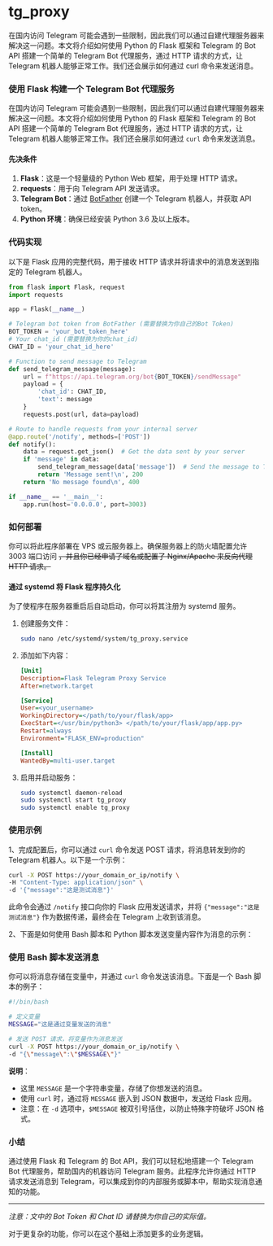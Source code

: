 # tg_proxy
在国内访问 Telegram 可能会遇到一些限制，因此我们可以通过自建代理服务器来解决这一问题。本文将介绍如何使用 Python 的 Flask 框架和 Telegram 的 Bot API 搭建一个简单的 Telegram Bot 代理服务，通过 HTTP 请求的方式，让 Telegram 机器人能够正常工作。我们还会展示如何通过 curl 命令来发送消息。
### 使用 Flask 构建一个 Telegram Bot 代理服务

在国内访问 Telegram 可能会遇到一些限制，因此我们可以通过自建代理服务器来解决这一问题。本文将介绍如何使用 Python 的 Flask 框架和 Telegram 的 Bot API 搭建一个简单的 Telegram Bot 代理服务，通过 HTTP 请求的方式，让 Telegram 机器人能够正常工作。我们还会展示如何通过 `curl` 命令来发送消息。

#### 先决条件

1. **Flask**：这是一个轻量级的 Python Web 框架，用于处理 HTTP 请求。
2. **requests**：用于向 Telegram API 发送请求。
3. **Telegram Bot**：通过 [BotFather](https://t.me/BotFather) 创建一个 Telegram 机器人，并获取 API token。
4. **Python 环境**：确保已经安装 Python 3.6 及以上版本。

### 代码实现

以下是 Flask 应用的完整代码，用于接收 HTTP 请求并将请求中的消息发送到指定的 Telegram 机器人。

```python
from flask import Flask, request
import requests

app = Flask(__name__)

# Telegram bot token from BotFather (需要替换为你自己的Bot Token)
BOT_TOKEN = 'your_bot_token_here'
# Your chat_id (需要替换为你的chat_id)
CHAT_ID = 'your_chat_id_here'

# Function to send message to Telegram
def send_telegram_message(message):
    url = f"https://api.telegram.org/bot{BOT_TOKEN}/sendMessage"
    payload = {
        'chat_id': CHAT_ID,
        'text': message
    }
    requests.post(url, data=payload)

# Route to handle requests from your internal server
@app.route('/notify', methods=['POST'])
def notify():
    data = request.get_json()  # Get the data sent by your server
    if 'message' in data:
        send_telegram_message(data['message'])  # Send the message to Telegram
        return 'Message sent!\n', 200
    return 'No message found\n', 400

if __name__ == '__main__':
    app.run(host='0.0.0.0', port=3003)
```

### 如何部署

你可以将此程序部署在 VPS 或云服务器上。确保服务器上的防火墙配置允许 3003 端口访问 ~~，并且你已经申请了域名或配置了 Nginx/Apache 来反向代理 HTTP 请求。~~

#### 通过 systemd 将 Flask 程序持久化

为了使程序在服务器重启后自动启动，你可以将其注册为 systemd 服务。

1. 创建服务文件：

   ```bash
   sudo nano /etc/systemd/system/tg_proxy.service
   ```

2. 添加如下内容：

   ```ini
   [Unit]
   Description=Flask Telegram Proxy Service
   After=network.target

   [Service]
   User=<your_username>
   WorkingDirectory=</path/to/your/flask/app>
   ExecStart=</usr/bin/python3> </path/to/your/flask/app/app.py>
   Restart=always
   Environment="FLASK_ENV=production"

   [Install]
   WantedBy=multi-user.target
   ```

3. 启用并启动服务：

   ```bash
   sudo systemctl daemon-reload
   sudo systemctl start tg_proxy
   sudo systemctl enable tg_proxy
   ```

### 使用示例

1、完成配置后，你可以通过 `curl` 命令发送 POST 请求，将消息转发到你的 Telegram 机器人。以下是一个示例：

```bash
curl -X POST https://your_domain_or_ip/notify \
-H "Content-Type: application/json" \
-d '{"message":"这是测试消息"}'
```

此命令会通过 `/notify` 接口向你的 Flask 应用发送请求，并将 `{"message":"这是测试消息"}` 作为数据传递，最终会在 Telegram 上收到该消息。


2、下面是如何使用 Bash 脚本和 Python 脚本发送变量内容作为消息的示例：

### 使用 Bash 脚本发送消息

你可以将消息存储在变量中，并通过 `curl` 命令发送该消息。下面是一个 Bash 脚本的例子：

```bash
#!/bin/bash

# 定义变量
MESSAGE="这是通过变量发送的消息"

# 发送 POST 请求，将变量作为消息发送
curl -X POST https://your_domain_or_ip/notify \
-d "{\"message\":\"$MESSAGE\"}"
```

**说明**：
- 这里 `MESSAGE` 是一个字符串变量，存储了你想发送的消息。
- 使用 `curl` 时，通过将 `MESSAGE` 嵌入到 JSON 数据中，发送给 Flask 应用。
- 注意：在 `-d` 选项中，`$MESSAGE` 被双引号括住，以防止特殊字符破坏 JSON 格式。

### 小结

通过使用 Flask 和 Telegram 的 Bot API，我们可以轻松地搭建一个 Telegram Bot 代理服务，帮助国内的机器访问 Telegram 服务。此程序允许你通过 HTTP 请求发送消息到 Telegram，可以集成到你的内部服务或脚本中，帮助实现消息通知的功能。

---

*注意：文中的 Bot Token 和 Chat ID 请替换为你自己的实际值。*

对于更复杂的功能，你可以在这个基础上添加更多的业务逻辑。
